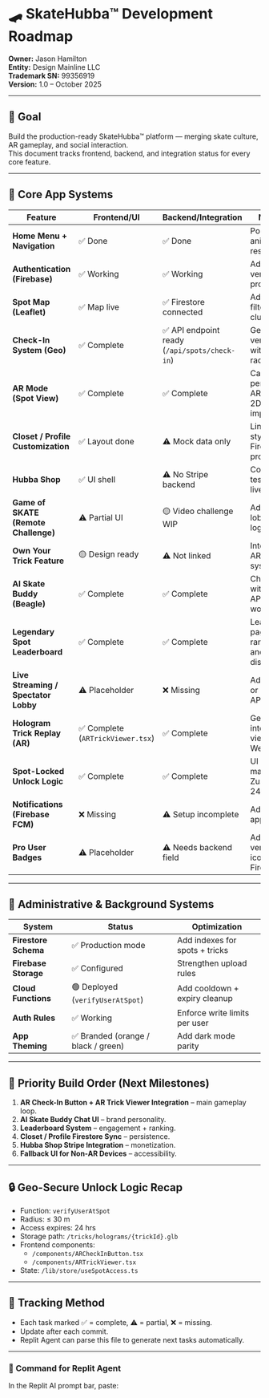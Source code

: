 # 🛹 SkateHubba™ Development Roadmap
**Owner:** Jason Hamilton  
**Entity:** Design Mainline LLC  
**Trademark SN:** 99356919  
**Version:** 1.0 – October 2025  

---

## 🎯 Goal
Build the production-ready SkateHubba™ platform — merging skate culture, AR gameplay, and social interaction.  
This document tracks frontend, backend, and integration status for every core feature.

---

## 🧩 Core App Systems

| Feature | Frontend/UI | Backend/Integration | Next Steps |
|----------|--------------|--------------------|-------------|
| **Home Menu + Navigation** | ✅ Done | ✅ Done | Polish animations and responsiveness |
| **Authentication (Firebase)** | ✅ Working | ✅ Working | Add email verification and profile sync |
| **Spot Map (Leaflet)** | ✅ Map live | ✅ Firestore connected | Add dynamic filters and clustering |
| **Check-In System (Geo)** | ✅ Complete | ✅ API endpoint ready (`/api/spots/check-in`) | Geo-verification with 30m radius working |
| **AR Mode (Spot View)** | ✅ Complete | ✅ Complete | Camera permissions, AR toggle, and 2D fallback implemented |
| **Closet / Profile Customization** | ✅ Layout done | ⚠️ Mock data only | Link avatar + style to Firestore user profile |
| **Hubba Shop** | ✅ UI shell | ⚠️ No Stripe backend | Connect Stripe test mode + live products |
| **Game of SKATE (Remote Challenge)** | ⚠️ Partial UI | 🟡 Video challenge WIP | Add real-time lobby + timer logic |
| **Own Your Trick Feature** | 🟡 Design ready | ⚠️ Not linked | Integrate with AR unlock system |
| **AI Skate Buddy (Beagle)** | ✅ Complete | ✅ Complete | Chat modal with OpenAI API integration working |
| **Legendary Spot Leaderboard** | ✅ Complete | ✅ Complete | Leaderboard page with rankings, stats, and podium display |
| **Live Streaming / Spectator Lobby** | ⚠️ Placeholder | ❌ Missing | Add WebRTC or streaming API |
| **Hologram Trick Replay (AR)** | ✅ Complete (`ARTrickViewer.tsx`) | ✅ Complete | Geo-unlock integrated, AR viewer with WebXR support |
| **Spot-Locked Unlock Logic** | ✅ Complete | ✅ Complete | UI state managed via Zustand with 24hr expiry |
| **Notifications (Firebase FCM)** | ❌ Missing | ⚠️ Setup incomplete | Add push + in-app alerts |
| **Pro User Badges** | ⚠️ Placeholder | ⚠️ Needs backend field | Add verification icons and Firestore flag |

---

## 🧠 Administrative & Background Systems

| System | Status | Optimization |
|--------|---------|--------------|
| **Firestore Schema** | ✅ Production mode | Add indexes for spots + tricks |
| **Firebase Storage** | ✅ Configured | Strengthen upload rules |
| **Cloud Functions** | 🟢 Deployed (`verifyUserAtSpot`) | Add cooldown + expiry cleanup |
| **Auth Rules** | ✅ Working | Enforce write limits per user |
| **App Theming** | ✅ Branded (orange / black / green) | Add dark mode parity |

---

## 🚀 Priority Build Order (Next Milestones)
1. **AR Check-In Button + AR Trick Viewer Integration** – main gameplay loop.  
2. **AI Skate Buddy Chat UI** – brand personality.  
3. **Leaderboard System** – engagement + ranking.  
4. **Closet / Profile Firestore Sync** – persistence.  
5. **Hubba Shop Stripe Integration** – monetization.  
6. **Fallback UI for Non-AR Devices** – accessibility.

---

## 🔒 Geo-Secure Unlock Logic Recap
- Function: `verifyUserAtSpot`  
- Radius: ≤ 30 m  
- Access expires: 24 hrs  
- Storage path: `/tricks/holograms/{trickId}.glb`  
- Frontend components:  
  - `/components/ARCheckInButton.tsx`  
  - `/components/ARTrickViewer.tsx`  
- State: `/lib/store/useSpotAccess.ts`  

---

## 🧾 Tracking Method
- Each task marked ✅ = complete, ⚠️ = partial, ❌ = missing.  
- Update after each commit.  
- Replit Agent can parse this file to generate next tasks automatically.  

---

### 🔄 Command for Replit Agent
In the Replit AI prompt bar, paste:
